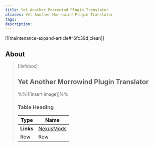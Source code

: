 ```yaml
---
title: Yet Another Morrowind Plugin Translator
aliases: Yet Another Morrowind Plugin Translator
tags: 
description:
---
```


![[maintenance-expand-article#^6fc39d|clean]]

## About

> [!infobox]
> 
> ## Yet Another Morrowind Plugin Translator
> 
> %%![[insert image]]%%
> 
> ### Table Heading
> 
> | Type | Name |
> | --- | --- |
> | **Links** | [NexusMods](https://www.nexusmods.com/morrowind/mods/44518) |
> | Row | Row |
